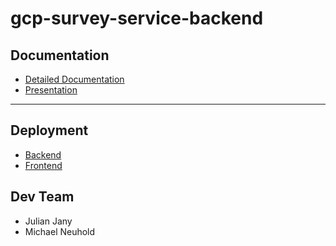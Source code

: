 # gcp-survey-service-backend

## Documentation
- [Detailed Documentation](./_doc/documentation.md)
- [Presentation](./_doc/presentation.md)

---

## Deployment
- [Backend](https://clc3-survey-demo.oa.r.appspot.com/)
- [Frontend](https://app-dot-clc3-survey-demo.oa.r.appspot.com/)

## Dev Team
- Julian Jany
- Michael Neuhold